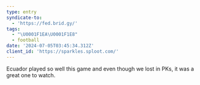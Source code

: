```yaml
---
type: entry
syndicate-to:
  - 'https://fed.brid.gy/'
tags:
  - "\U0001F1EA\U0001F1E8"
  - football
date: '2024-07-05T03:45:34.312Z'
client_id: 'https://sparkles.sploot.com/'
---
```

Ecuador played so well this game and even though we lost in PKs, it was a great one to watch.
